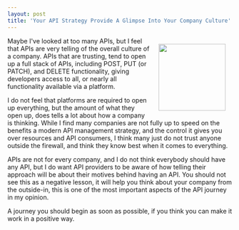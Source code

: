 ```yaml
---
layout: post
title: 'Your API Strategy Provide A Glimpse Into Your Company Culture'
---
```

<p><img style="padding: 15px;" src="https://s3.amazonaws.com/kinlane-productions/bw-icons/bw-theater-mask.png" alt="" width="150" align="right" /></p>
<p>Maybe I've looked at too many APIs, but I feel that APIs are very telling of the overall culture of a company. APIs that are trusting, tend to open up a full stack of APIs, including POST, PUT (or PATCH), and DELETE functionality, giving developers access to all, or nearly all functionality available via a platform.</p>
<p>I do not feel that platforms are required to open up everything, but the amount of what they open up, does tells a lot about how a company is thinking. While I find many companies are not fully up to speed on the benefits a modern API management strategy, and the control it gives you over resources and API consumers, I think many just do not trust anyone outside the firewall, and think they know best when it comes to everything.</p>
<p>APIs are not for every company, and I do not think everybody should have any API, but I do want API providers to be aware of how telling their approach will be about their motives behind having an API. You should not see this as a negative lesson, it will help you think about your company from the outside-in, this is one of the most important aspects of the API journey in my opinion.</p>
<p>A journey you should begin as soon as possible, if you think you can make it work in a positive way.</p>